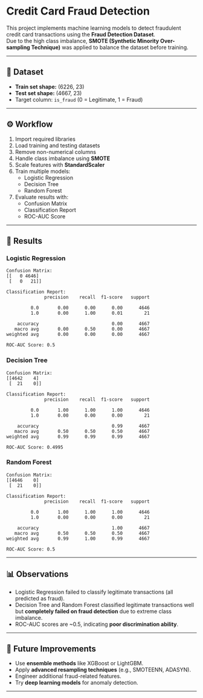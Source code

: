 # Credit Card Fraud Detection

This project implements machine learning models to detect fraudulent credit card transactions using the **Fraud Detection Dataset**.  
Due to the high class imbalance, **SMOTE (Synthetic Minority Over-sampling Technique)** was applied to balance the dataset before training.

---

## 📌 Dataset
- **Train set shape:** (6226, 23)  
- **Test set shape:** (4667, 23)  
- Target column: `is_fraud` (0 = Legitimate, 1 = Fraud)  

---

## ⚙️ Workflow
1. Import required libraries  
2. Load training and testing datasets  
3. Remove non-numerical columns  
4. Handle class imbalance using **SMOTE**  
5. Scale features with **StandardScaler**  
6. Train multiple models:  
   - Logistic Regression  
   - Decision Tree  
   - Random Forest  
7. Evaluate results with:  
   - Confusion Matrix  
   - Classification Report  
   - ROC-AUC Score  

---

## 🧪 Results

### Logistic Regression
```
Confusion Matrix:
[[   0 4646]
 [   0   21]]

Classification Report:
              precision    recall  f1-score   support

         0.0       0.00      0.00      0.00      4646
         1.0       0.00      1.00      0.01        21

    accuracy                           0.00      4667
   macro avg       0.00      0.50      0.00      4667
weighted avg       0.00      0.00      0.00      4667

ROC-AUC Score: 0.5
```

### Decision Tree
```
Confusion Matrix:
[[4642    4]
 [  21    0]]

Classification Report:
              precision    recall  f1-score   support

         0.0       1.00      1.00      1.00      4646
         1.0       0.00      0.00      0.00        21

    accuracy                           0.99      4667
   macro avg       0.50      0.50      0.50      4667
weighted avg       0.99      0.99      0.99      4667

ROC-AUC Score: 0.4995
```

### Random Forest
```
Confusion Matrix:
[[4646    0]
 [  21    0]]

Classification Report:
              precision    recall  f1-score   support

         0.0       1.00      1.00      1.00      4646
         1.0       0.00      0.00      0.00        21

    accuracy                           1.00      4667
   macro avg       0.50      0.50      0.50      4667
weighted avg       0.99      1.00      0.99      4667

ROC-AUC Score: 0.5
```

---

## 📊 Observations
- Logistic Regression failed to classify legitimate transactions (all predicted as fraud).  
- Decision Tree and Random Forest classified legitimate transactions well but **completely failed on fraud detection** due to extreme class imbalance.  
- ROC-AUC scores are ~0.5, indicating **poor discrimination ability**.  

---

## 🚀 Future Improvements
- Use **ensemble methods** like XGBoost or LightGBM.  
- Apply **advanced resampling techniques** (e.g., SMOTEENN, ADASYN).  
- Engineer additional fraud-related features.  
- Try **deep learning models** for anomaly detection.

---
